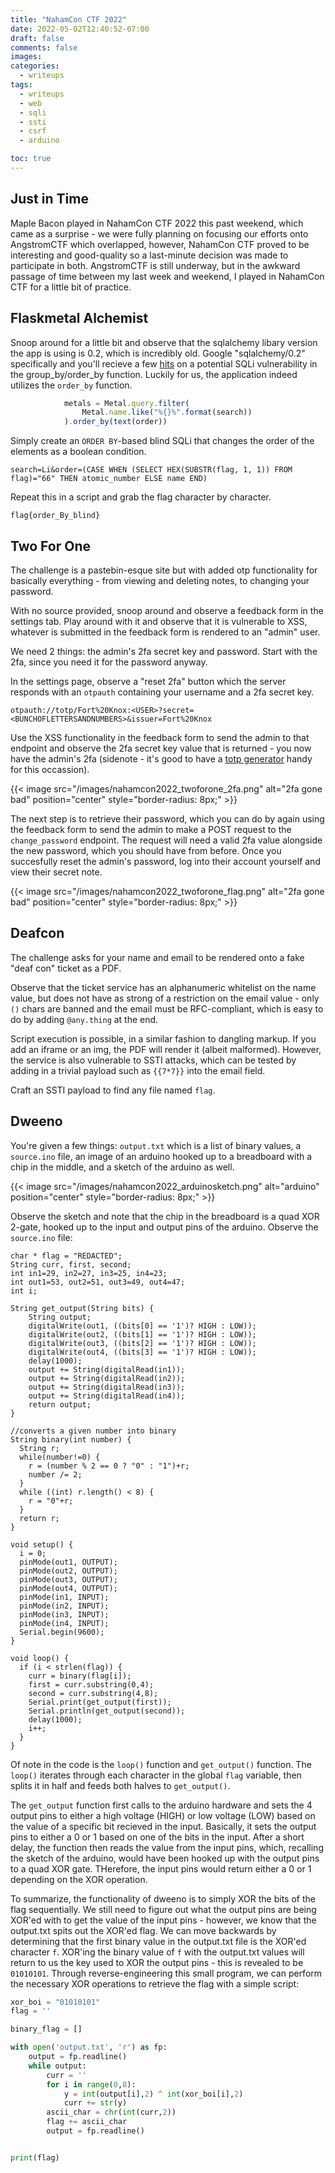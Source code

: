 ```yaml
---
title: "NahamCon CTF 2022"
date: 2022-05-02T12:40:52-07:00
draft: false
comments: false
images:
categories:
  - writeups
tags: 
  - writeups
  - web
  - sqli
  - ssti
  - csrf
  - arduino

toc: true
---
```


## Just in Time

Maple Bacon played in NahamCon CTF 2022 this past weekend, which came as a surprise - we were fully planning on focusing our efforts onto AngstromCTF which overlapped, however, NahamCon CTF proved to be interesting and good-quality so a last-minute decision was made to participate in both. AngstromCTF is still underway, but in the awkward passage of time between my last week and weekend, I played in NahamCon CTF for a little bit of practice. 

## Flaskmetal Alchemist

Snoop around for a little bit and observe that the sqlalchemy libary version the app is using is 0.2, which is incredibly old. Google "sqlalchemy/0.2" specifically and you'll recieve a few [hits](https://security.snyk.io/vuln/SNYK-PYTHON-SQLALCHEMY-173678) on a potential SQLi vulnerability in the group_by/order_by function. Luckily for us, the application indeed utilizes the `order_by` function. 

```js
            metals = Metal.query.filter(
                Metal.name.like("%{}%".format(search))
            ).order_by(text(order))
```

Simply create an `ORDER BY`-based blind SQLi that changes the order of the elements as a boolean condition. 

```
search=Li&order=(CASE WHEN (SELECT HEX(SUBSTR(flag, 1, 1)) FROM flag)="66" THEN atomic_number ELSE name END)
```

Repeat this in a script and grab the flag character by character. 

`flag{order_By_blind}`

## Two For One 

The challenge is a pastebin-esque site but with added otp functionality for basically everything - from viewing and deleting notes, to changing your password.

With no source provided, snoop around and observe a feedback form in the settings tab. Play around with it and observe that it is vulnerable to XSS, whatever is submitted in the feedback form is rendered to an "admin" user. 

We need 2 things: the admin's 2fa secret key and password. Start with the 2fa, since you need it for the password anyway. 

In the settings page, observe a "reset 2fa" button which the server responds with an `otpauth` containing your username and a 2fa secret key. 

```
otpauth://totp/Fort%20Knox:<USER>?secret=<BUNCHOFLETTERSANDNUMBERS>&issuer=Fort%20Knox
```

Use the XSS functionality in the feedback form to send the admin to that endpoint and observe the 2fa secret key value that is returned - you now have the admin's 2fa (sidenote - it's good to have a [totp generator](https://totp.danhersam.com/) handy for this occassion).

{{< image src="/images/nahamcon2022_twoforone_2fa.png" alt="2fa gone bad" position="center" style="border-radius: 8px;" >}}

The next step is to retrieve their password, which you can do by again using the feedback form to send the admin to make a POST request to the `change_password` endpoint. The request will need a valid 2fa value alongside the new password, which you should have from before. Once you succesfully reset the admin's password, log into their account yourself and view their secret note. 

{{< image src="/images/nahamcon2022_twoforone_flag.png" alt="2fa gone bad" position="center" style="border-radius: 8px;" >}}

## Deafcon 

The challenge asks for your name and email to be rendered onto a fake "deaf con" ticket as a PDF.

Observe that the ticket service has an alphanumeric whitelist on the name value, but does not have as strong of a restriction on the email value - only `()` chars are banned and the email must be RFC-compliant, which is easy to do by adding `@any.thing` at the end.

Script execution is possible, in a similar fashion to dangling markup. If you add an iframe or an img, the PDF will render it (albeit malformed). However, the service is also vulnerable to SSTI attacks, which can be tested by adding in a trivial payload such as `{{7*7}}` into the email field. 

Craft an SSTI payload to find any file named `flag`. 

## Dweeno

You're given a few things: `output.txt` which is a list of binary values, a `source.ino` file, an image of an arduino hooked up to a breadboard with a chip in the middle, and a sketch of the arduino as well. 

{{< image src="/images/nahamcon2022_arduinosketch.png" alt="arduino" position="center" style="border-radius: 8px;" >}}

Observe the sketch and note that the chip in the breadboard is a quad XOR 2-gate, hooked up to the input and output pins of the arduino. Observe the `source.ino` file: 

```
char * flag = "REDACTED";
String curr, first, second;
int in1=29, in2=27, in3=25, in4=23;
int out1=53, out2=51, out3=49, out4=47;
int i;

String get_output(String bits) {
    String output;
    digitalWrite(out1, ((bits[0] == '1')? HIGH : LOW));
    digitalWrite(out2, ((bits[1] == '1')? HIGH : LOW));
    digitalWrite(out3, ((bits[2] == '1')? HIGH : LOW));
    digitalWrite(out4, ((bits[3] == '1')? HIGH : LOW));
    delay(1000);
    output += String(digitalRead(in1));
    output += String(digitalRead(in2));
    output += String(digitalRead(in3));
    output += String(digitalRead(in4));
    return output;
}

//converts a given number into binary
String binary(int number) {
  String r;
  while(number!=0) {
    r = (number % 2 == 0 ? "0" : "1")+r; 
    number /= 2;
  }
  while ((int) r.length() < 8) {
    r = "0"+r;
  }
  return r;
}

void setup() {
  i = 0;
  pinMode(out1, OUTPUT);
  pinMode(out2, OUTPUT);
  pinMode(out3, OUTPUT);
  pinMode(out4, OUTPUT);
  pinMode(in1, INPUT);
  pinMode(in2, INPUT);
  pinMode(in3, INPUT);
  pinMode(in4, INPUT);
  Serial.begin(9600);
}

void loop() {
  if (i < strlen(flag)) {
    curr = binary(flag[i]);
    first = curr.substring(0,4);
    second = curr.substring(4,8);
    Serial.print(get_output(first));
    Serial.println(get_output(second));
    delay(1000);
    i++;
  }
}
```

Of note in the code is the `loop()` function and `get_output()` function. The `loop()` iterates through each character in the global `flag` variable, then splits it in half and feeds both halves to `get_output()`.

The `get_output` function first calls to the arduino hardware and sets the 4 output pins to either a high voltage (HIGH) or low voltage (LOW) based on the value of a specific bit recieved in the input. Basically, it sets the output pins to either a 0 or 1 based on one of the bits in the input. 
After a short delay, the function then reads the value from the input pins, which, recalling the sketch of the arduino, would have been hooked up with the output pins to a quad XOR gate. THerefore, the input pins would return either a 0 or 1 depending on the XOR operation. 

To summarize, the functionality of dweeno is to simply XOR the bits of the flag sequentially. We still need to figure out what the output pins are being XOR'ed with to get the value of the input pins - however, we know that the output.txt spits out the XOR'ed flag. We can move backwards by determining that the first binary value in the output.txt file is the XOR'ed character `f`. XOR'ing the binary value of `f` with the output.txt values will return to us the key used to XOR the output pins - this is revealed to be `01010101`. Through reverse-engineering this small program, we can perform the necessary XOR operations to retrieve the flag with a simple script: 

```py
xor_boi = "01010101"
flag = ''

binary_flag = []

with open('output.txt', 'r') as fp:
	output = fp.readline()
	while output:
		curr = ''
		for i in range(0,8):
			y = int(output[i],2) ^ int(xor_boi[i],2)
			curr += str(y)
		ascii_char = chr(int(curr,2))
		flag += ascii_char
		output = fp.readline()


print(flag)

```